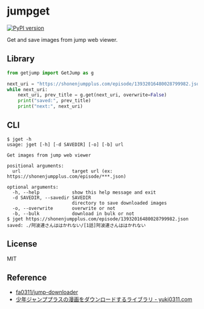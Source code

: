# jumpget

[![PyPI version](https://badge.fury.io/py/getjump.svg)](https://badge.fury.io/py/getjump)

Get and save images from jump web viewer.

## Library

```python
from getjump import GetJump as g

next_uri = "https://shonenjumpplus.com/episode/13932016480028799982.json"
while next_uri:
    next_uri, prev_title = g.get(next_uri, overwrite=False)
    print("saved:", prev_title)
    print("next:", next_uri)
```

## CLI

```shellsession
$ jget -h
usage: jget [-h] [-d SAVEDIR] [-o] [-b] url

Get images from jump web viewer

positional arguments:
  url                   target url (ex: https://shonenjumpplus.com/episode/***.json)

optional arguments:
  -h, --help            show this help message and exit
  -d SAVEDIR, --savedir SAVEDIR
                        directory to save downloaded images
  -o, --overwrite       overwrite or not
  -b, --bulk            download in bulk or not
$ jget https://shonenjumpplus.com/episode/13932016480028799982.json
saved: ./阿波連さんははかれない/[1話]阿波連さんははかれない
```

## License

MIT


## Reference

- [fa0311/jump-downloader](https://github.com/fa0311/jump-downloader)
- [少年ジャンププラスの漫画をダウンロードするライブラリ - yuki0311.com](https://blog.yuki0311.com/jumppuls_downloader/)

